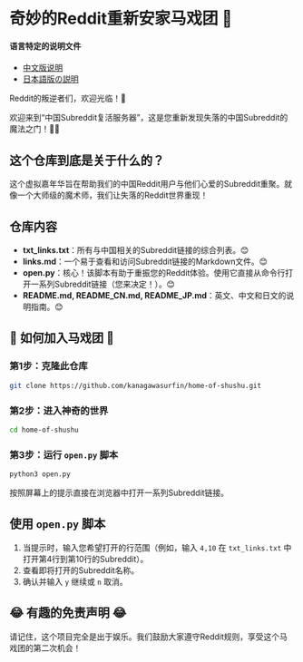 # 奇妙的Reddit重新安家马戏团 🎪

#### 语言特定的说明文件

- [中文版说明](README_CN.md)
- [日本語版の説明](README_JP.md)

Reddit的叛逆者们，欢迎光临！🌟

欢迎来到“中国Subreddit复活服务器”，这是您重新发现失落的中国Subreddit的魔法之门！🎩✨

## 这个仓库到底是关于什么的？

这个虚拟嘉年华旨在帮助我们的中国Reddit用户与他们心爱的Subreddit重聚。就像一个大师级的魔术师，我们让失落的Reddit世界重现！

## 仓库内容

- **txt_links.txt**：所有与中国相关的Subreddit链接的综合列表。😊
- **links.md**：一个易于查看和访问Subreddit链接的Markdown文件。😊
- **open.py**：核心！该脚本有助于重振您的Reddit体验。使用它直接从命令行打开一系列Subreddit链接（您来决定！）。😊
- **README.md, README_CN.md, README_JP.md**：英文、中文和日文的说明指南。😊

## 🚀 如何加入马戏团 🚀

### 第1步：克隆此仓库

```bash
git clone https://github.com/kanagawasurfin/home-of-shushu.git
```

### 第2步：进入神奇的世界

```bash
cd home-of-shushu
```

### 第3步：运行 `open.py` 脚本

```bash
python3 open.py
```

按照屏幕上的提示直接在浏览器中打开一系列Subreddit链接。

## 使用 `open.py` 脚本

1. 当提示时，输入您希望打开的行范围（例如，输入 `4,10` 在 `txt_links.txt` 中打开第4行到第10行的Subreddit）。
2. 查看即将打开的Subreddit名称。
3. 确认并输入 `y` 继续或 `n` 取消。

## 😂 有趣的免责声明 😂

请记住，这个项目完全是出于娱乐。我们鼓励大家遵守Reddit规则，享受这个马戏团的第二次机会！
